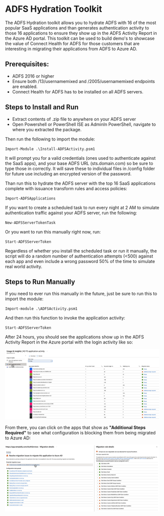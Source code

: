# ADFS Hydration Toolkit
The ADFS Hydration toolkit allows you to hydrate ADFS with 16 of the most popular SaaS applications and than generates authentication activity to those 16 applications to ensure they show up in the ADFS Activity Report in the Azure AD portal. This toolkit can be used to build demo's to showcase the value of Connect Health for ADFS for those customers that are interesting in migrating their applications from ADFS to Azure AD.

## Prerequisites:
 - ADFS 2016 or higher
 - Ensure both /13/usernamemixed and /2005/usernamemixed endpoints are enabled.
 - Connect Health for ADFS has to be installed on all ADFS servers.

## Steps to Install and Run

 - Extract contents of .zip file to anywhere on your ADFS server
 - Open Powershell or PowerShell ISE as AdminIn PowerShell, navigate to where you extracted the package. 

Then run the following to import the module:

`Import-Module .\Install-ADFSActivity.psm1`

It will prompt you for a valid credentials (ones used to authenticate against the SaaS apps), and your base ADFS URL (sts.domain.com) so be sure to type those in correctly. It will save these to individual files in /config folder for future use including an encrypted version of the password. 

Than run this to hydrate the ADFS server with the top 16 SaaS applications complete with issuance transform rules and access policies:       

  `Import-ADFSApplications`

If you want to create a scheduled task to run every night at 2 AM to simulate authentication traffic against your ADFS server, run the following:

`New-ADFSServerTokenTask`

Or you want to run this manually right now, run:

 `Start-ADFSServerToken`

Regardless of whether you install the scheduled task or run it manually, the script will do a random number of authentication attempts (<500) against each app and even include a wrong password 50% of the time to simulate real world activity. 

## Steps to Run Manually

If you need to ever run this manually in the future, just be sure to run this to import the module:

`Import-module .\ADFSActivity.psm1`

And then run this function to invoke the application activity:

`Start-ADFSServerToken`

After 24 hours, you should see the applications show up in the ADFS Activity Report in the Azure portal with the login activity like so:

![ADFS Activity Report](https://github.com/MSFT-davidgregory/ADFSHydrationToolkit/blob/main/images/ActivityReport.png)

From there, you can click on the apps that show as **"Additional Steps Required"** to see what configuration is blocking them from being migrated to Azure AD:

![ADFS Activity Report](https://github.com/MSFT-davidgregory/ADFSHydrationToolkit/blob/main/images/AdditionalSteps.png)
